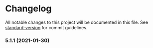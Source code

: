 # Changelog

All notable changes to this project will be documented in this file. See [standard-version](https://github.com/conventional-changelog/standard-version) for commit guidelines.

### 5.1.1 (2021-01-30)
